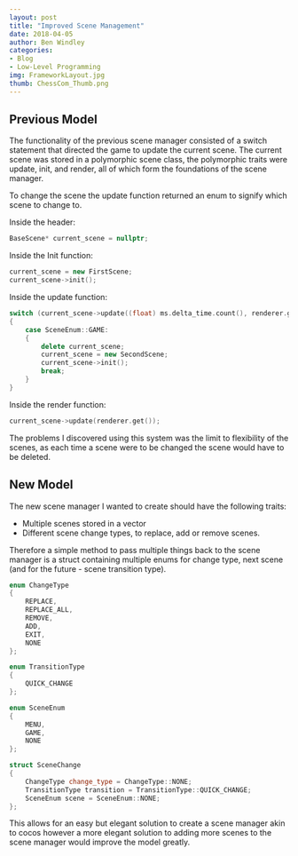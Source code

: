 ```yaml
---
layout: post
title: "Improved Scene Management"
date: 2018-04-05
author: Ben Windley
categories:
- Blog
- Low-Level Programming
img: FrameworkLayout.jpg
thumb: ChessCom_Thumb.png
---
```

<!--more-->
## Previous Model

The functionality of the previous scene manager consisted of a switch statement that directed the game to update the current scene. The current scene was stored in a polymorphic scene class, the polymorphic traits were update, init, and render, all of which form the foundations of the scene manager.

To change the scene the update function returned an enum to signify which scene to change to.

Inside the header:
```C++
BaseScene* current_scene = nullptr;
```
Inside the Init function:
```C++
current_scene = new FirstScene;
current_scene->init();
```
Inside the update function:
```C++
switch (current_scene->update((float) ms.delta_time.count(), renderer.get()))
{
	case SceneEnum::GAME:
	{
		delete current_scene;
		current_scene = new SecondScene;
		current_scene->init();
		break;
	}
}
```
Inside the render function:
```C++
current_scene->update(renderer.get());
```
The problems I discovered using this system was the limit to flexibility of the scenes, as each time a scene were to be changed the scene would have to be deleted.

## New Model

The new scene manager I wanted to create should have the following traits:
- Multiple scenes stored in a vector
- Different scene change types, to replace, add or remove scenes.

Therefore a simple method to pass multiple things back to the scene manager is a struct containing multiple enums for change type, next scene (and for the future - scene transition type).
```C++
enum ChangeType
{
	REPLACE,
	REPLACE_ALL,
	REMOVE,
	ADD,
	EXIT,
	NONE
};

enum TransitionType
{
	QUICK_CHANGE
};

enum SceneEnum
{
	MENU,
	GAME,
	NONE
};

struct SceneChange
{
	ChangeType change_type = ChangeType::NONE;
	TransitionType transition = TransitionType::QUICK_CHANGE;
	SceneEnum scene = SceneEnum::NONE;
};
```
This allows for an easy but elegant solution to create a scene manager akin to cocos however a more elegant solution to adding more scenes to the scene manager would improve the model greatly.